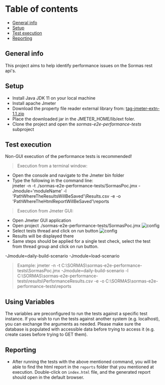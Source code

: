 # Table of contents

* [General info](#general-info)
* [Setup](#setup)
* [Test execution](#test-execution)
* [Reporting](#reporting)

## General info

This project aims to help identify performance issues on the Sormas rest api's.

## Setup

* Install Java JDK 11 on your local machine
* Install apache Jmeter
* Download the property file reader external library from:
  [tag-jmeter-extn-1.1.zip](#https://www.vinsguru.com/download/87/?_ga=2.188716968.1652712557.1623012940-501989637.1623012940)
* Place the downloaded jar in the JMETER_HOME/lib/ext foler.
* Clone the project and open the *sormas-e2e-performance-tests* subproject

## Test execution

Non-GUI execution of the performance tests is recommended!

> Execution from a terminal window:

* Open the console and navigate to the Jmeter bin folder
* Type the following in the command line:  
  jmeter -n -t ./sormas-e2e-performance-tests/SormasPoc.jmx -Jmodule='moduleName'
  -l 'PathWhereTheResultsWillBeSaved'\Results.csv -e -o 'PathWhereTheHtmlReportWillBeSaved'\reports

> Execution from Jmeter GUI:

* Open Jmeter GUI application
* Open project ./sormas-e2e-performance-tests/SormasPoc.jmx
 ![config](./images/jmeter1.JPG)
* Select tests thread and click on run button
![config](./images/jmeter2.JPG)
* Results will be displayed there
* Same steps should be applied for a single test check, select the test from thread group and click on run button.
  
-Jmodule=daily-build-scenario
-Jmodule=load-scenario

> Example:
jmeter -n -t C:\SORMAS\sormas-e2e-performance-tests\SormasPoc.jmx -Jmodule=daily-build-scenario
-l C:\SORMAS\sormas-e2e-performance-tests\results\PerformanceResults.csv -e -o C:\SORMAS\sormas-e2e-performance-tests\reports

## Using Variables

The variables are preconfigured to run the tests against a specific test instance.
If you wish to run the tests against another system (e.g. localhost), you can exchange the arguments as needed.
Please make sure the database is populated with accessible data before trying to access it (e.g. create cases before trying to GET them).

## Reporting

* After running the tests with the above mentioned command, you will be able to find the html report
  in the `reports` folder that you mentioned at execution. Double-click on `index.html` file, and
  the generated report should open in the default browser.

